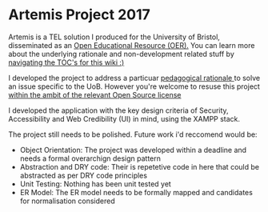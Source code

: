 # Artemis Project 2017

Artemis is a TEL solution I produced for the University of Bristol, disseminated as an <a href="https://github.com/TaimurAhmed/summerProject2017/wiki/OER">Open Educational Resource (OER).</a> 
You can learn more about the underlying rationale and non-development related stuff by 
<a href='https://github.com/TaimurAhmed/summerProject2017/wiki'> navigating the TOC's for this wiki :) </a>

I developed the project to address a particuar <a href="https://github.com/TaimurAhmed/summerProject2017/wiki/About">
    pedagogical rationale
</a>
to solve an issue specific to the UoB. However you're welcome to resuse this project <a href="https://github.com/TaimurAhmed/summerProject2017/wiki/Legal">within the ambit of the relevant Open Source license</a>

I developed the application with the key design criteria of Security, Accessibility and Web Credibility (UI) in mind, using the XAMPP stack.

The project still needs to be polished. Future work i'd reccomend would be:
<ul>
    <li>Object Orientation: The project was developed within a deadline and needs a formal overarchign design pattern</li>
    <li>Abstraction and DRY code: Their is repetetive code in here that could be abstracted as per DRY code principles</li>
    <li>Unit Testing: Nothing has been unit tested yet</li>
    <li>ER Model: The ER model needs to be formally mapped and candidates for normalisation considered</li>
</ul>






